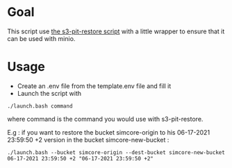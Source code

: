 # Goal

This script use [the s3-pit-restore script](https://github.com/angeloc/s3-pit-restore) with a little wrapper to ensure that it can be used with minio.

# Usage
* Create an .env file from the template.env file and fill it
* Launch the script with
```console
./launch.bash command
```
where command is the command you would use with s3-pit-restore.

E.g : if you want to restore the bucket simcore-origin to his  06-17-2021 23:59:50 +2 version in the bucket simcore-new-bucket :
```console
./launch.bash --bucket simcore-origin --dest-bucket simcore-new-bucket 06-17-2021 23:59:50 +2 "06-17-2021 23:59:50 +2"
